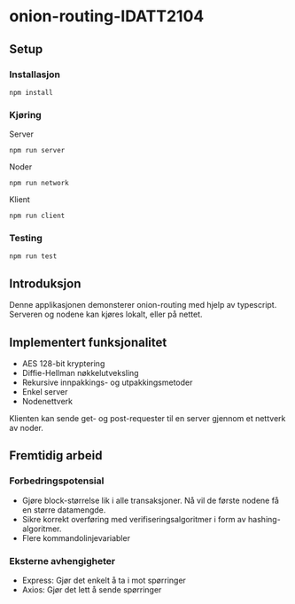 # onion-routing-IDATT2104

## Setup

### Installasjon

```
npm install
```

### Kjøring

Server

```
npm run server
```

Noder

```
npm run network
```

Klient

```
npm run client
```

### Testing

```
npm run test
```

## Introduksjon

Denne applikasjonen demonsterer onion-routing med hjelp av typescript. Serveren og nodene kan kjøres
lokalt, eller på nettet.

## Implementert funksjonalitet

- AES 128-bit kryptering
- Diffie-Hellman nøkkelutveksling
- Rekursive innpakkings- og utpakkingsmetoder
- Enkel server
- Nodenettverk

Klienten kan sende get- og post-requester til en server gjennom et nettverk av noder.

## Fremtidig arbeid

### Forbedringspotensial

- Gjøre block-størrelse lik i alle transaksjoner. Nå vil de første nodene få en større datamengde.
- Sikre korrekt overføring med verifiseringsalgoritmer i form av hashing-algoritmer.
- Flere kommandolinjevariabler

### Eksterne avhengigheter

- Express: Gjør det enkelt å ta i mot spørringer
- Axios: Gjør det lett å sende spørringer
